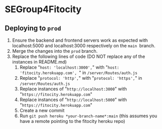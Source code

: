 # SEGroup4Fitocity

## Deploying to `prod`

1) Ensure the backend and frontend servers work as expected with localhost:5000 and localhost:3000 respectively on the `main `branch.
2) Merge the changes into the `prod` branch.
3) Replace the following lines of code (DO NOT replace any of the instances in README.md)
    1) Replace "`host: 'localhost:3000',`" with "`host: 'fitocity.herokuapp.com', `" in `/server/Routes/auth.js`
    2) Replace "`protocol: 'http',`" with "`protocol: 'https',`" in `/server/Routes/auth.js`
    3) Replace instances of "`http://localhost:3000`" with "`https://fitocity.herokuapp.com`"
    4) Replace instances of "`http://localhost:5000`" with "`https://fitocity.herokuapp.com`"
    5) Create a new commit
    6) Run `git push heroku *your-branch-name*:main` (this assumes you have a remote pointing to the fitocity heroku repo)
